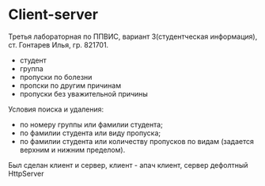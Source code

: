 # Client-server
Третья лабораторная по ППВИС, вариант 3(студентческая информация), ст. Гонтарев Илья, гр. 821701.
* студент 
* группа
* пропуски по болезни
* пропски по другим причинам
* пропуски без уважительной причины

Условия поиска и удаления:
- по номеру группы или фамилии студента;
- по фамилии студента или виду пропуска;
- по фамилии студента или количеству пропусков по видам
(задается верхним и нижним пределом).

Был сделан клиент и сервер, клиент - апач клиент, сервер дефолтный HttpServer
